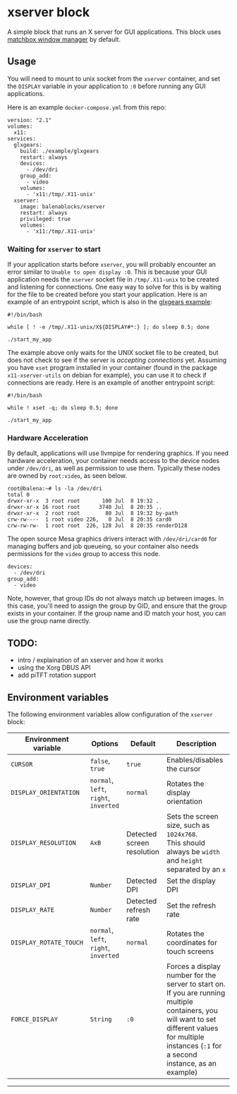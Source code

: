 # xserver block

A simple block that runs an X server for GUI applications. This block uses [matchbox window manager](https://www.usenix.org/legacy/publications/library/proceedings/usenix03/tech/freenix03/full_papers/allum/allum_html/matchbox.html) by default.

## Usage

You will need to mount to unix socket from the `xserver` container, and set the `DISPLAY` variable in your application to `:0` before running any GUI applications.

Here is an example `docker-compose.yml` from this repo:

```
version: "2.1"
volumes:
  x11:
services:
  glxgears:
    build: ./example/glxgears
    restart: always
    devices:
      - /dev/dri
    group_add:
      - video
    volumes:
      - 'x11:/tmp/.X11-unix'
  xserver:
    image: balenablocks/xserver
    restart: always
    privileged: true
    volumes:
      - 'x11:/tmp/.X11-unix'
```


### Waiting for `xserver` to start

If your application starts before `xserver`, you will probably encounter an error similar to `Unable to open display :0`. This is because your GUI application needs the `xserver` socket file in `/tmp/.X11-unix` to be created and listening for connections. One easy way to solve for this is by waiting for the file to be created before you start your application. Here is an example of an entrypoint script, which is also in the [glxgears example](example/glxgears/entry.sh):

```
#!/bin/bash 

while [ ! -e /tmp/.X11-unix/X${DISPLAY#*:} ]; do sleep 0.5; done

./start_my_app
```

The example above only waits for the UNIX socket file to be created, but does not check to see if the server is _accepting connections_ yet. Assuming you have `xset` program installed in your container (found in the package `x11-xserver-utils` on debian for example), you can use it to check if connections are ready. Here is an example of another entrypoint script:

```
#!/bin/bash 

while ! xset -q; do sleep 0.5; done

./start_my_app
```

### Hardware Acceleration

By default, applications will use llvmpipe for rendering graphics. If you need hardware acceleration, your container needs access to the device nodes under `/dev/dri`, as well as permission to use them. Typically these nodes are owned by `root:video`, as seen below.

```
root@balena:~# ls -la /dev/dri
total 0
drwxr-xr-x  3 root root       100 Jul  8 19:32 .
drwxr-xr-x 16 root root      3740 Jul  8 20:35 ..
drwxr-xr-x  2 root root        80 Jul  8 19:32 by-path
crw-rw----  1 root video 226,   0 Jul  8 20:35 card0
crw-rw-rw-  1 root root  226, 128 Jul  8 20:35 renderD128
```

The open source Mesa graphics drivers interact with `/dev/dri/card0` for managing buffers and job queueing, so your container also needs permissions for the `video` group to access this node.

```
devices:
  - /dev/dri
group_add:
  - video
```

Note, however, that group IDs do not always match up between images. In this case, you'll need to assign the group by GID, and ensure that the group exists in your container. If the group name and ID match your host, you can use the group name directly.

## TODO: 
  - intro / explaination of an xserver and how it works
  - using the Xorg DBUS API
  - add piTFT rotation support

## Environment variables

The following environment variables allow configuration of the `xserver` block:

| Environment variable | Options | Default | Description |
| --- | --- | --- | --- |
|`CURSOR`|`false`, `true`|`true`|Enables/disables the cursor|
|`DISPLAY_ORIENTATION`|`normal`, `left`, `right`, `inverted`|`normal`|Rotates the display orientation|
|`DISPLAY_RESOLUTION`|`AxB`|Detected screen resolution|Sets the screen size, such as `1024x768`. <br/> This should always be `width` and `height` separated by an `x` |
|`DISPLAY_DPI`|`Number`|Detected DPI|Set the display DPI|
|`DISPLAY_RATE`|`Number`|Detected refresh rate|Set the refresh rate|
|`DISPLAY_ROTATE_TOUCH`|`normal`, `left`, `right`, `inverted`|`normal`|Rotates the coordinates for touch screens|
|`FORCE_DISPLAY`|`String`|`:0`|Forces a display number for the server to start on. If you are running multiple containers, you will want to set different values for multiple instances (`:1` for a second instance, as an example)|

---
